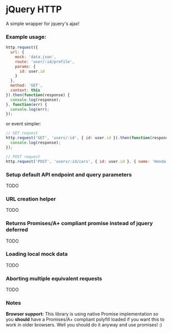 # jQuery HTTP

A simple wrapper for jquery's ajax!


### Example usage:

```javascript
http.request({
  url: {
    mock: 'data.json',
    route: 'user/:id/profile',
    params: {
      id: user.id
    }
  },
  method: 'GET',
  context: this
}).then(function(response) {
  console.log(response);
}, function(err) {
  console.log(err);
});
```

or event simpler:

```javascript
// GET request
http.request('GET', 'users/:id', { id: user.id }).then(function(response) {
  console.log(response);
});

// POST request
http.request('POST', 'users/:id/cars', { id: user.id }, { name: 'Honda'} );
```

### Setup default API endpoint and query parameters
TODO

### URL creation helper
TODO

### Returns Promises/A+ compliant promise instead of jquery deferred
TODO

### Loading local mock data
TODO

### Aborting multiple equivalent requests
TODO

### Notes
**Browser support:** This library is using native Promise implementation so you **should** have a Promises/A+ compliant polyfill loaded if you want this to work in older browsers. Well you should do it anyway and use promises! :)
